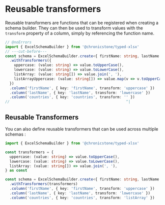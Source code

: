 # Reusable transformers

Reusable transformers are functions that can be registered when creating a schema builder. They can then be used to transform values with the `transform` property of a column, simply by referencing the function name.

```ts twoslash
// @noErrors
import { ExcelSchemaBuilder } from '@chronicstone/typed-xlsx'
// ---cut-before---
const schema = ExcelSchemaBuilder.create<{ firstName: string, lastName: string, countries: string[] }>()
  .withTransformers({
    uppercase: (value: string) => value.toUpperCase(),
    lowercase: (value: string) => value.toLowerCase(),
    listArray: (value: string[]) => value.join(', '),
    listArrayUppercase: (value: string[]) => value.map(v => v.toUpperCase()).join(', '),
  })
  .column('firstName', { key: 'firstName', transform: 'uppercase' })
  .column('lastName', { key: 'lastName', transform: 'lowercase' })
  .column('countries', { key: 'countries', transform: '' })
//                                                     ^|
```

## Reusable Transformers

You can also define reusable transformers that can be used across multiple schemas :

```ts twoslash
import { ExcelSchemaBuilder } from '@chronicstone/typed-xlsx'

const transformers = {
  uppercase: (value: string) => value.toUpperCase(),
  lowercase: (value: string) => value.toLowerCase(),
  listArray: (value: string[]) => value.join(', '),
} as const

const schema = ExcelSchemaBuilder.create<{ firstName: string, lastName: string, countries: string[] }>()
  .withTransformers(transformers)
  .column('firstName', { key: 'firstName', transform: 'uppercase' })
  .column('lastName', { key: 'lastName', transform: 'lowercase' })
  .column('countries', { key: 'countries', transform: 'listArray' })
```
